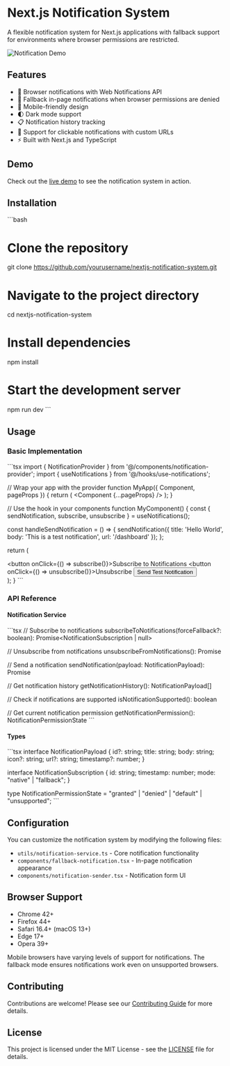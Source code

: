 # Next.js Notification System

A flexible notification system for Next.js applications with fallback support for environments where browser permissions are restricted.

![Notification Demo](https://github.com/yourusername/nextjs-notification-system/raw/main/public/demo.png)

## Features

- 🔔 Browser notifications with Web Notifications API
- 🔄 Fallback in-page notifications when browser permissions are denied
- 📱 Mobile-friendly design
- 🌓 Dark mode support
- 📋 Notification history tracking
- 🔗 Support for clickable notifications with custom URLs
- ⚡ Built with Next.js and TypeScript

## Demo

Check out the [live demo](https://your-demo-url.vercel.app) to see the notification system in action.

## Installation

\`\`\`bash
# Clone the repository
git clone https://github.com/yourusername/nextjs-notification-system.git

# Navigate to the project directory
cd nextjs-notification-system

# Install dependencies
npm install

# Start the development server
npm run dev
\`\`\`

## Usage

### Basic Implementation

\`\`\`tsx
import { NotificationProvider } from '@/components/notification-provider';
import { useNotifications } from '@/hooks/use-notifications';

// Wrap your app with the provider
function MyApp({ Component, pageProps }) {
  return (
    <NotificationProvider>
      <Component {...pageProps} />
    </NotificationProvider>
  );
}

// Use the hook in your components
function MyComponent() {
  const { sendNotification, subscribe, unsubscribe } = useNotifications();
  
  const handleSendNotification = () => {
    sendNotification({
      title: 'Hello World',
      body: 'This is a test notification',
      url: '/dashboard'
    });
  };
  
  return (
    <div>
      <button onClick={() => subscribe()}>Subscribe to Notifications</button>
      <button onClick={() => unsubscribe()}>Unsubscribe</button>
      <button onClick={handleSendNotification}>Send Test Notification</button>
    </div>
  );
}
\`\`\`

### API Reference

#### Notification Service

\`\`\`tsx
// Subscribe to notifications
subscribeToNotifications(forceFallback?: boolean): Promise<NotificationSubscription | null>

// Unsubscribe from notifications
unsubscribeFromNotifications(): Promise<boolean>

// Send a notification
sendNotification(payload: NotificationPayload): Promise<boolean>

// Get notification history
getNotificationHistory(): NotificationPayload[]

// Check if notifications are supported
isNotificationSupported(): boolean

// Get current notification permission
getNotificationPermission(): NotificationPermissionState
\`\`\`

#### Types

\`\`\`tsx
interface NotificationPayload {
  id?: string;
  title: string;
  body: string;
  icon?: string;
  url?: string;
  timestamp?: number;
}

interface NotificationSubscription {
  id: string;
  timestamp: number;
  mode: "native" | "fallback";
}

type NotificationPermissionState = "granted" | "denied" | "default" | "unsupported";
\`\`\`

## Configuration

You can customize the notification system by modifying the following files:

- `utils/notification-service.ts` - Core notification functionality
- `components/fallback-notification.tsx` - In-page notification appearance
- `components/notification-sender.tsx` - Notification form UI

## Browser Support

- Chrome 42+
- Firefox 44+
- Safari 16.4+ (macOS 13+)
- Edge 17+
- Opera 39+

Mobile browsers have varying levels of support for notifications. The fallback mode ensures notifications work even on unsupported browsers.

## Contributing

Contributions are welcome! Please see our [Contributing Guide](CONTRIBUTING.md) for more details.

## License

This project is licensed under the MIT License - see the [LICENSE](LICENSE) file for details.

